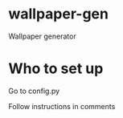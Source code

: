 # wallpaper-gen

Wallpaper generator

# Who to set up

Go to config.py

Follow instructions in comments
